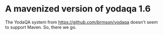 # A mavenized version of yodaqa 1.6
The YodaQA system from https://github.com/brmson/yodaqa doesn't seem to support Maven. So, there we go.
